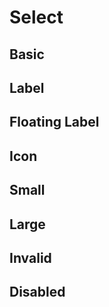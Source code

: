 # Select

## Basic

## Label

## Floating Label

## Icon

## Small

## Large

## Invalid

## Disabled
